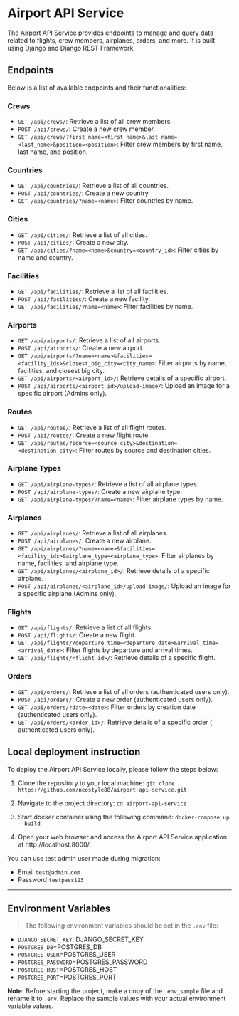 # Airport API Service

The Airport API Service provides endpoints to manage and query data related to
flights, crew members, airplanes, orders, and more. It is built using Django
and Django REST Framework.

## Endpoints

Below is a list of available endpoints and their functionalities:

### Crews

- `GET /api/crews/`: Retrieve a list of all crew members.
- `POST /api/crews/`: Create a new crew member.
- `GET /api/crews/?first_name=<first_name>&last_name=<last_name>&position=<position>`:
  Filter crew members by first name, last name, and position.

### Countries

- `GET /api/countries/`: Retrieve a list of all countries.
- `POST /api/countries/`: Create a new country.
- `GET /api/countries/?name=<name>`: Filter countries by name.

### Cities

- `GET /api/cities/`: Retrieve a list of all cities.
- `POST /api/cities/`: Create a new city.
- `GET /api/cities/?name=<name>&country=<country_id>`: Filter cities by name
  and country.

### Facilities

- `GET /api/facilities/`: Retrieve a list of all facilities.
- `POST /api/facilities/`: Create a new facility.
- `GET /api/facilities/?name=<name>`: Filter facilities by name.

### Airports

- `GET /api/airports/`: Retrieve a list of all airports.
- `POST /api/airports/`: Create a new airport.
- `GET /api/airports/?name=<name>&facilities=<facility_ids>&closest_big_city=<city_name>`:
  Filter airports by name, facilities, and closest big city.
- `GET /api/airports/<airport_id>/`: Retrieve details of a specific airport.
- `POST /api/airports/<airport_id>/upload-image/`: Upload an image for a
  specific airport (Admins only).

### Routes

- `GET /api/routes/`: Retrieve a list of all flight routes.
- `POST /api/routes/`: Create a new flight route.
- `GET /api/routes/?source=<source_city>&destination=<destination_city>`:
  Filter routes by source and destination cities.

### Airplane Types

- `GET /api/airplane-types/`: Retrieve a list of all airplane types.
- `POST /api/airplane-types/`: Create a new airplane type.
- `GET /api/airplane-types/?name=<name>`: Filter airplane types by name.

### Airplanes

- `GET /api/airplanes/`: Retrieve a list of all airplanes.
- `POST /api/airplanes/`: Create a new airplane.
- `GET /api/airplanes/?name=<name>&facilities=<facility_ids>&airplane_type=<airplane_type>`:
  Filter airplanes by name, facilities, and airplane type.
- `GET /api/airplanes/<airplane_id>/`: Retrieve details of a specific airplane.
- `POST /api/airplanes/<airplane_id>/upload-image/`: Upload an image for a
  specific airplane (Admins only).

### Flights

- `GET /api/flights/`: Retrieve a list of all flights.
- `POST /api/flights/`: Create a new flight.
- `GET /api/flights/?departure_time=<departure_date>&arrival_time=<arrival_date>`:
  Filter flights by departure and arrival times.
- `GET /api/flights/<flight_id>/`: Retrieve details of a specific flight.

### Orders

- `GET /api/orders/`: Retrieve a list of all orders (authenticated users only).
- `POST /api/orders/`: Create a new order (authenticated users only).
- `GET /api/orders/?date=<date>`: Filter orders by creation date (authenticated
  users only).
- `GET /api/orders/<order_id>/`: Retrieve details of a specific order (
  authenticated users only).

## Local deployment instruction

To deploy the Airport API Service locally, please follow the steps below:

1. Clone the repository to your local machine:
   ```git clone https://github.com/neostyle88/airport-api-service.git```

2. Navigate to the project directory:
   ```cd airport-api-service```

3. Start docker container using the following command:
   `docker-compose up --build`

4. Open your web browser and access the Airport API Service application
   at http://localhost:8000/.

You can use test admin user made during migration:

- Email ```test@admin.com```
- Password ```testpass123```

---

## Environment Variables

> The following environment variables should be set in the `.env` file:

- `DJANGO_SECRET_KEY`: DJANGO_SECRET_KEY
- `POSTGRES_DB`=POSTGRES_DB
- `POSTGRES_USER`=POSTGRES_USER
- `POSTGRES_PASSWORD`=POSTGRES_PASSWORD
- `POSTGRES_HOST`=POSTGRES_HOST
- `POSTGRES_PORT`=POSTGRES_PORT

**Note:** Before starting the project, make a copy of the `.env_sample` file
and rename it to `.env`. Replace the sample values with your actual environment
variable values.
